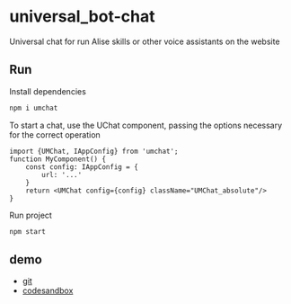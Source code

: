 # universal_bot-chat
Universal chat for run Alise skills or other voice assistants on the website

## Run
Install dependencies 
```bash
npm i umchat
```
To start a chat, use the UChat component, passing the options necessary for the correct operation
```tsx
import {UMChat, IAppConfig} from 'umchat';
function MyComponent() {
    const config: IAppConfig = {
        url: '...'
    }
    return <UMChat config={config} className="UMChat_absolute"/>
}
```
Run project
```bash
npm start
```

## demo
- [git](https://github.com/max36895/umchat_demo)
- [codesandbox](https://codesandbox.io/s/github/max36895/umchat_demo)
